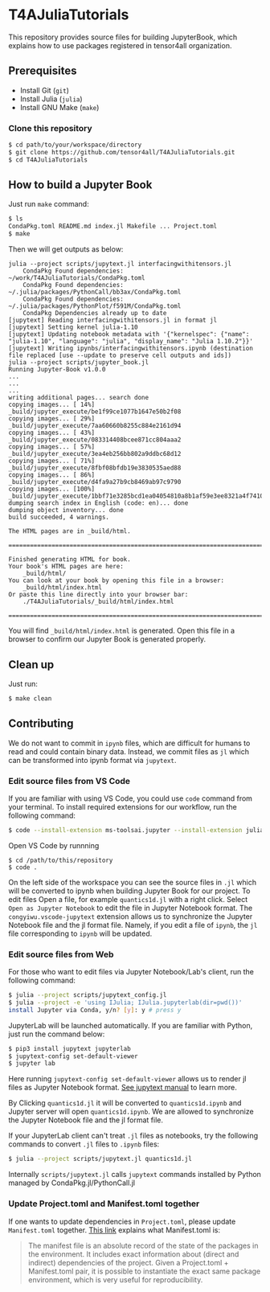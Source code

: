 # T4AJuliaTutorials

This repository provides source files for building JupyterBook, which explains how to use packages registered in tensor4all organization.

## Prerequisites

- Install Git (`git`)
- Install Julia (`julia`)
- Install GNU Make (`make`)

### Clone this repository

```sh
$ cd path/to/your/workspace/directory
$ git clone https://github.com/tensor4all/T4AJuliaTutorials.git
$ cd T4AJuliaTutorials
```

## How to build a Jupyter Book

Just run `make` command:

```sh
$ ls
CondaPkg.toml README.md index.jl Makefile ... Project.toml
$ make
```

Then we will get outputs as below:

```
julia --project scripts/jupytext.jl interfacingwithitensors.jl
    CondaPkg Found dependencies: ~/work/T4AJuliaTutorials/CondaPkg.toml
    CondaPkg Found dependencies: ~/.julia/packages/PythonCall/bb3ax/CondaPkg.toml
    CondaPkg Found dependencies: ~/.julia/packages/PythonPlot/f591M/CondaPkg.toml
    CondaPkg Dependencies already up to date
[jupytext] Reading interfacingwithitensors.jl in format jl
[jupytext] Setting kernel julia-1.10
[jupytext] Updating notebook metadata with '{"kernelspec": {"name": "julia-1.10", "language": "julia", "display_name": "Julia 1.10.2"}}'
[jupytext] Writing ipynbs/interfacingwithitensors.ipynb (destination file replaced [use --update to preserve cell outputs and ids])
julia --project scripts/jupyter_book.jl
Running Jupyter-Book v1.0.0
...
...
...
writing additional pages... search done
copying images... [ 14%] _build/jupyter_execute/be1f99ce1077b1647e50b2f08
copying images... [ 29%] _build/jupyter_execute/7aa60660b8255c884e2161d94
copying images... [ 43%] _build/jupyter_execute/083314408bcee871cc804aaa2
copying images... [ 57%] _build/jupyter_execute/3ea4eb256bb802a9ddbc68d12
copying images... [ 71%] _build/jupyter_execute/8fbf08bfdb19e3830535aed88
copying images... [ 86%] _build/jupyter_execute/d4fa9a27b9cb8469ab97c9790
copying images... [100%] _build/jupyter_execute/1bbf71e3285bcd1ea04054810a8b1af59e3ee8321a4f74108637e95eac2c1c50.svg
dumping search index in English (code: en)... done
dumping object inventory... done
build succeeded, 4 warnings.

The HTML pages are in _build/html.

===============================================================================

Finished generating HTML for book.
Your book's HTML pages are here:
    _build/html/
You can look at your book by opening this file in a browser:
    _build/html/index.html
Or paste this line directly into your browser bar:
    ./T4AJuliaTutorials/_build/html/index.html

===============================================================================
```

You will find `_build/html/index.html` is generated. Open this file in a browser to confirm our Jupyter Book is generated properly.

## Clean up

Just run:

```sh
$ make clean
```

## Contributing

We do not want to commit in `ipynb` files, which are difficult for humans to read and could contain binary data. Instead, we commit files as `jl` which can be transformed into ipynb format via `jupytext`.

### Edit source files from VS Code

If you are familiar with using VS Code, you could use `code` command from your terminal. To install required extensions for our workflow, run the following command:

```sh
$ code --install-extension ms-toolsai.jupyter --install-extension julialang.language-julia  --install-extension congyiwu.vscode-jupytext 
```

Open VS Code by runnning

```
$ cd /path/to/this/repository
$ code .
```

On the left side of the workspace you can see the source files in `.jl` which will be converted to ipynb when building Jupyter Book for our project. To edit files Open a file, for example `quantics1d.jl` with a right click. Select `Open as Jupyter Notebook` to edit the file in Jupyter Notebook format. The `congyiwu.vscode-jupytext` extension allows us to synchronize the Jupyter Notebook file and the jl format file. Namely, if you edit a file of `ipynb`, the `jl` file corresponding to `ipynb` will be updated.

### Edit source files from Web

For those who want to edit files via Jupyter Notebook/Lab's client, run the following command:

```sh
$ julia --project scripts/jupytext_config.jl
$ julia --project -e 'using IJulia; IJulia.jupyterlab(dir=pwd())'
install Jupyter via Conda, y/n? [y]: y # press y
```

JupyterLab will be launched automatically. If you are familiar with Python, just run the command below:

```sh
$ pip3 install jupytext jupyterlab
$ jupytext-config set-default-viewer
$ jupyter lab
```

Here running `jupytext-config set-default-viewer` allows us to render jl files as Jupyter Notebook format. [See jupytext manual](https://jupytext.readthedocs.io/en/latest/text-notebooks.html#with-a-double-click) to learn more.

By Clicking `quantics1d.jl` it will be converted to `quantics1d.ipynb` and Jupyter server will open `quantics1d.ipynb`. We are allowed to synchronize the Jupyter Notebook file and the jl format file.

If your JupyterLab client can't treat `.jl` files as notebooks, try the following commands to convert `.jl` files to `.ipynb` files:

```sh
$ julia --project scripts/jupytext.jl quantics1d.jl
```

Internally `scripts/jupytext.jl` calls `jupytext` commands installed by Python managed by CondaPkg.jl/PythonCall.jl

### Update Project.toml and Manifest.toml together

If one wants to update dependencies in `Project.toml`, please update `Manifest.toml` together. [This link](https://pkgdocs.julialang.org/v1/toml-files/#Manifest.toml) explains what Manifest.toml is:

> The manifest file is an absolute record of the state of the packages in the environment. It includes exact information about (direct and indirect) dependencies of the project. Given a Project.toml + Manifest.toml pair, it is possible to instantiate the exact same package environment, which is very useful for reproducibility.
